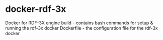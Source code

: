 # docker-rdf-3x
Docker for RDF-3X engine
build - contains bash commands for setup & running the rdf-3x docker
Dockerfile - the configuration file for the rdf-3x docker
